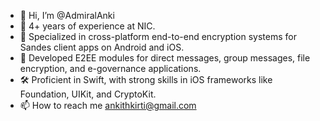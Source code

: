 - 👋 Hi, I’m @AdmiralAnki
- 💼 4+ years of experience at NIC.
- 🔐 Specialized in cross-platform end-to-end encryption systems for Sandes client apps on Android and iOS.
- 📱 Developed E2EE modules for direct messages, group messages, file encryption, and e-governance applications.
- 🛠️ Proficient in Swift, with strong skills in iOS frameworks like Foundation, UIKit, and CryptoKit.
- 📫 How to reach me ankithkirti@gmail.com

<!---
AdmiralAnki/AdmiralAnki is a ✨ special ✨ repository because its `README.md` (this file) appears on your GitHub profile.
You can click the Preview link to take a look at your changes.
--->
